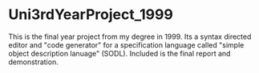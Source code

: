 # Uni3rdYearProject_1999

This is the final year project from my degree in 1999. Its a syntax directed editor and "code generator" for a specification language called "simple object description lanuage"  (SODL). Included is the final report and demonstration.
